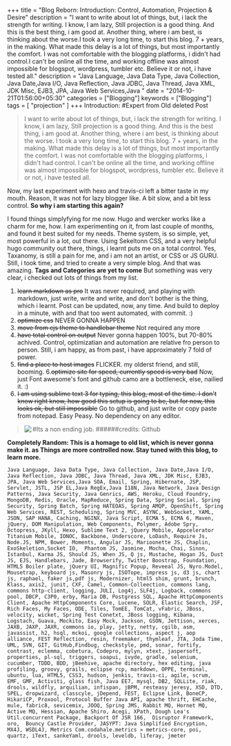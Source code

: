 +++ 
title = "Blog Reborn: Introduction: Control, Automation, Projection & Desire" 
description = "I want to write about lot of things, but, i lack the strength for writing. I know, I am lazy, Still projection is a good thing. And this is the best thing, i am good at. Another thing, where i am best, is thinking about the worse.I took a very long time, to start this blog. 7 + years, in the making. What made this delay is a lot of things, but most importantly the comfort. I was not comfortable with the blogging platforms, i didn't had control.I can't be online all the time, and working offline was almost impossible for blogspot, wordpress, tumbler etc. Believe it or not, i have tested all." 
description = "Java Language, Java Data Type, Java Collection, Java Date,Java I/O, Java Reflection, Java JDBC, Java Thread, Java XML, JDK Misc, EJB3, JPA, Java Web Services,Java "
date = "2014-10-21T01:56:00+05:30" 
categories = ["Blogging"] 
keywords = ["Blogging"] 
tags = [ "projection" ] 
+++
Introduction:
#Expert from Old deleted Post
>I want to write about lot of things, but, i lack the strength for writing. I know, I am lazy, Still projection is a good thing. And this is the best thing, i am good at. Another thing, where i am best, is thinking about the worse.  I took a very long time, to start this blog. 7 + years, in the making. What made this delay is a lot of things, but most importantly the comfort. I was not comfortable with the blogging platforms, i didn't had control. I can't be online all the time, and working offline was almost impossible for blogspot, wordpress, tumbler etc. Believe it or not, i have tested all.

Now, my last experiment with hexo and travis-ci left a bitter taste in my mouth. Reason, It was not for lazy blogger like. A bit slow, and a bit less control.
**So why i am starting this again?**

I found things simplyfying for me now.
Hugo and wercker works like a charm for me, how. I am experimenting on it, from last couple of months, and found it best suited for my needs. 
Theme system, is so simple, yet, most powerful in a lot, out there.
Using Sekeltonn CSS, and a very helpful hugo community out there, things, i learnt puts me on a total control.
Yes, Taxanomy, is still a pain for me, and i am not an artist, or CSS or JS GURU. Still, i took time, and tried to create a very simple blog. And that was amazing.
**Tags and Categories are yet to come**
But something was very clear, i checked out lots of things from my list.

1. ~~learn markdown as pro~~ It was never required, and playing with markdown, just write, write and write, and don't bother is the thing, which i learnt. Post can be updated, now, any time. And build to deploy in a minute, with  and that too went automated, with commit. :)
2. ~~optimize css~~ NEVER GONNA HAPPEN 
3. ~~move from ejs theme to handlebar theme~~ Not required any more
4. ~~have total control on output~~ Never gonna happen 100%, but 70-80% achived. Control, optimizatian and automation are relative fro person to person. Still, i am happy, as from past, i have approximately 7 fold of power.
5. ~~find a place to host images~~ FLICKER. my olderst friend, and still, booming.
6.~~optimize site for speed, currently speed is very bad~~ Now, just Font awesome's font and github camo are a bottleneck, else, nailied it. :) 
7. ~~I am using sublime text 3 for typing, this blog, most of the time. I don't know right know, how good this setup is going to be, but for now, this looks ok, but still impossible~~ Go to github, and just write or copy paste from notepad. Easy Peasy. No dependency on any editor.

>#Its a non ending job.
><img src="https://octodex.github.com/images/nyantocat.gif" align="left" />
>######credits: Github


**Completely Random: This is a homage to old list, which is never gonna make it. as Things are more controlled now. Stay tuned with this blog, to learn more.**
```
Java Language, Java Data Type, Java Collection, Java Date,Java I/O, Java Reflection, Java JDBC, Java Thread, Java XML, JDK Misc, EJB3, JPA, Java Web Services,Java SOA, Email, Spring, Hibernate, JSP, Servlet, JSTL, JSP EL,Java RegEx,Java I18N, Java Network, Java Design Patterns, Java Security, Java Genrics, AWS, Heroku, Cloud Foundry, MongoDB, Redis, Oracle, MapReduce, Spring Data, Spring Social, Spring Security, Spring Batch, Spring HATEOAS, Spring AMQP, OpenShift, Spring Web Services, REST, Scheduling, Spring MVC, ASYNC, WebSocket, YAML, JSON, SAP HANA, Caching, NGINX, Java Script, ECMA 5, ECMA 6, Maven, jQuery, DOM Manipulation, Web Components, Polymer, Adobe Spry, Octopress, JKyll, Hexo, Sublime Text 2, jQuery Mobile, Appcelerator Titanium Mobile, IONOC, Backbone, Underscore, LoDash, Require Js, Node.JS, NPM, Bower, Moments, Angular JS, Marioonette JS, Chaplin, ExoSkeletion,Socket IO,  Phantom JS, Jasmine, Mocha, Chai, Sinon, Istanbul, Karma JS, Should JS, When JS, Q js, Mustache, Hogan JS, Dust JS, EJS, Handlebars, Jade, Browserify, Twitter Boostrap, Foundation, HTML5 Boiler plate, jQuery UI, Magnific Popup, Reveeal JS, Nyro.Model, Mousetrap, keyboard js, Masonry js, ISOTope, impress js, d3 js, chart js, raphael, faker js,pdf js, Modernizer, html5 shim, grunt, brunch, Klass, axis2, junit, CXF, Camel, Common-Colleection, commons lang, commons http-client, logging, JULI, Log4j, SLF4j, Logback, commons pool, DBCP, C3P0, erby, Maria DB, Postgress SQL, Apache HttpComponents Client, Apache HttpComponents Core, Lucene, SOLR, Elastic Search, JSF, Rich Faces, My Faces, ODE, Tiles, TomEE, TomCat, vFabric, JBoss, velocity, wicket, Spring Test Conetxt, JBoss logging, Kibana, Logstach, Guava, Mockito, Easy Mock, Jackson, GSON, Jettison, xerces, JAXB, JAXP, JAXR, commons io, play, jetty, netty, cgilb, asm, javassist, h2, hsql, mckoi, google collections, aspect j, aop alliance, FEST Reflection, resin, freemaker, thymleaf, JTA, Joda Time, UML, SVN, GIT, GitHub,Findbug, checkstyle, pmd, sonar, fortify, contrast, eclemma, cobetura, Codepro, mylyn, xtext, jaspersoft, properties, pl-sql, triggers, soapui, ivyde, gradle, selenium, cucumber, TDDD, BDD, jBeehive, apache directory, hex editing, java profiling, groovy, grails, eclipse rcp, markdown, OPPE, terminal, ubuntu, lua, HTML5, CSS3, hudson, jenkis, travis-ci, agile, scrum, EMF, GMF, Activiti, glass fish, Java EE7, mysql, DB2, SQLLite, riak, drools, wildfly, arquilian, infispan, jBPM, resteasy jeresy, XSD, DTD, SPEL, dropwizard, classcyle, jDepend, FEST, Eclipse Link, BoneCP, HikariCP, Proxool, Protocol Buffer Java API, apache thrift, EHCache, mule, fabric8, sevicemix, JOOQ, Spring JMS, Rabbit MQ, Hornet MQ, Active MQ, Hessian, Apache Shiro, Acegi, XPath, Dough Lea's Util.concurrent Package, Backport Of JSR 166,  Disruptor Framework, oro,  Bouncy Castle Provider, JASYPT: Java Simplified Encryption,  MX4J, WSDL4J, Metrics Com.codahale.metrics » metrics-core, poi, quartz, iText, sankeYaml, drools, leveldb, liferay, jmeter
```
